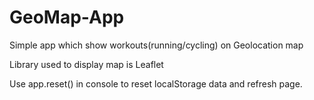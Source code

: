 # GeoMap-App

Simple app which show workouts(running/cycling) on Geolocation map

Library used to display map is Leaflet

Use app.reset() in console to reset localStorage data and refresh page.
